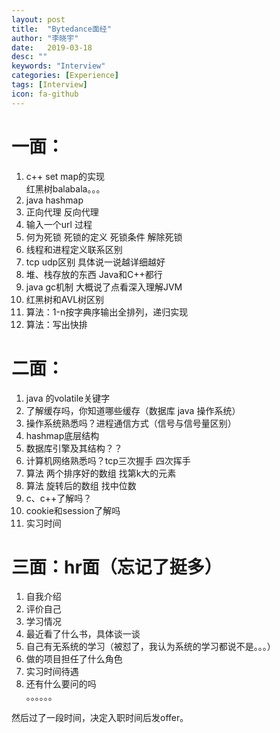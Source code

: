 ```yaml
---
layout: post
title:  "Bytedance面经"
author: "李晓宇"
date:   2019-03-18
desc: ""
keywords: "Interview"
categories: [Experience]
tags: [Interview]
icon: fa-github
---
```


# 一面：
1. c++ set map的实现  
红黑树balabala。。。
2. java hashmap  
3. 正向代理 反向代理  
4. 输入一个url 过程  
5. 何为死锁 死锁的定义 死锁条件 解除死锁  
6. 线程和进程定义联系区别  
7. tcp udp区别 具体说一说越详细越好  
8. 堆、栈存放的东西 Java和C++都行  
9. java gc机制 大概说了点看深入理解JVM  
10. 红黑树和AVL树区别  
11. 算法：1-n按字典序输出全排列，递归实现  
12. 算法：写出快排  

# 二面：
1. java 的volatile关键字
2. 了解缓存吗，你知道哪些缓存（数据库 java 操作系统）
3. 操作系统熟悉吗？进程通信方式（信号与信号量区别）
4. hashmap底层结构
5. 数据库引擎及其结构？？
6. 计算机网络熟悉吗？tcp三次握手 四次挥手
7. 算法 两个排序好的数组 找第k大的元素
8. 算法 旋转后的数组 找中位数
9. c、c++了解吗？ 
10. cookie和session了解吗
11. 实习时间

# 三面：hr面（忘记了挺多）
1. 自我介绍
2. 评价自己
3. 学习情况
4. 最近看了什么书，具体谈一谈
5. 自己有无系统的学习（被怼了，我认为系统的学习都说不是。。。）
6. 做的项目担任了什么角色
7. 实习时间待遇
8. 还有什么要问的吗  
。。。。。。  

然后过了一段时间，决定入职时间后发offer。